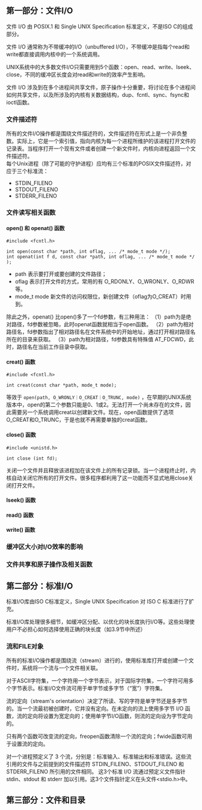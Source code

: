 ## 第一部分：文件I/O

文件 I/O 由 POSIX.1 和 Single UNIX Specification 标准定义，不是ISO C的组成部分。

文件 I/O 通常称为不带缓冲的I/O（unbuffered I/O），不带缓冲是指每个read和write都直接调用内核中的一个系统调用。

UNIX系统中的大多数文件I/O只需要用到5个函数：open、read、write、lseek、close，不同的缓冲区长度会对read和write的效率产生影响。

文件 I/O 涉及到在多个进程间共享文件，原子操作十分重要，将讨论在多个进程间如何共享文件，以及所涉及的内核有关数据结构，dup、fcntl、sync、fsync和ioctl函数。
### 文件描述符

所有的文件I/O操作都是围绕文件描述符的，文件描述符在形式上是一个非负整数。实际上，它是一个索引值，指向内核为每一个进程所维护的该进程打开文件的记录表。当程序打开一个现有文件或者创建一个新文件时，内核向进程返回一个文件描述符。  
每个Unix进程（除了可能的守护进程）应均有三个标准的POSIX文件描述符，对应于三个标准流：

- STDIN_FILENO
- STDOUT_FILENO
- STDERR_FILENO
### 文件读写相关函数

#### open() 和 openat() 函数

```less
#include <fcntl.h>

int open(const char *path, int oflag, ... /* mode_t mode */);
int openat(int f d, const char *path, int oflag, ... /* mode_t mode */ );
```

- path 表示要打开或要创建的文件路径；
- oflag 表示打开文件的方式，常用的有 O_RDONLY​、O_WRONLY、O_RDWR等。
- mode_t mode 新文件的访问权限位，新创建文件（oflag为O_CREAT）时用到。
 
除此之外，openat() 比open()多了一个fd参数，有三种用法：
（1）path为是绝对路径，fd参数被忽略，此时openat函数就相当于open函数。
（2）path为相对路径名，fd参数指出了相对路径名在文件系统中的开始地址，通过打开相对路径名所在的目录来获取。
（3）path为相对路径，fd参数具有特殊值 AT_FDCWD，此时，路径名在当前工作目录中获取。

#### creat() 函数
```less
#include <fcntl.h>

int creat(const char *path, mode_t mode);
```
等效于 `open(path, O_WRONLY｜O_CREAT｜O_TRUNC, mode)` ，在早期的UNIX系统版本中，open的第二个参数只能是0、1或2。无法打开一个尚未存在的文件，因此需要另一个系统调用creat以创建新文件。现在，open函数提供了选项O_CREAT和O_TRUNC，于是也就不再需要单独的creat函数。
#### close() 函数
```less
#include <unistd.h>

int close (int fd);
```
关闭一个文件并且释放该进程加在该文件上的所有记录锁。当一个进程终止时，内核自动关闭它所有的打开文件。很多程序都利用了这一功能而不显式地用close关闭打开文件。
#### lseek() 函数
#### read() 函数
#### write() 函数



### 缓冲区大小对I/O效率的影响
### 文件共享和原子操作及相关函数

## 第二部分：标准I/O

标准I/O库由ISO C标准定义，Single UNIX Specification 对 ISO C 标准进行了扩充。

标准I/O库处理很多细节，如缓冲区分配、以优化的块长度执行I/O等。这些处理使用户不必担心如何选择使用正确的块长度（如3.9节中所述）

### 流和FILE对象

所有的标准I/O操作都是围绕流（stream）进行的，使用标准库打开或创建一个文件时，系统将一个流与一个文件相关联。

对于ASCII字符集，一个字符用一个字节表示，对于国际字符集，一个字符可用多个字节表示。标准I/O文件流可用于单字节或多字节（“宽”）字符集。

流的定向（stream's orientation）决定了所读、写的字符是单字节还是多字节的。当一个流最初被创建时，它并没有定向。在未定向的流上使用多字节 I/O 函数，流的定向将设置为宽定向的；使用单字节I/O函数，则流的定向设为字节定向的。

只有两个函数可改变流的定向，freopen函数清除一个流的定向；fwide函数可用于设置流的定向。


对一个进程预定义了 3 个流，分别是：标准输入、标准输出和标准错误。这些流引用的文件与之前提到的文件描述符 STDIN_FILENO、STDOUT_FILENO 和 STDERR_FILENO 所引用的文件相同。
这3个标准 I/O 流通过预定义文件指针 stdin、stdout 和 stderr 加以引用。这3个文件指针定义在头文件<stdio.h>中。


## 第三部分：文件和目录